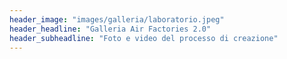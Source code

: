 ```yaml
---
header_image: "images/galleria/laboratorio.jpeg"
header_headline: "Galleria Air Factories 2.0"
header_subheadline: "Foto e video del processo di creazione"
---
```

